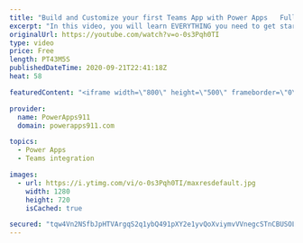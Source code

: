 ```yaml
---
title: "Build and Customize your first Teams App with Power Apps   Full Training"
excerpt: "In this video, you will learn EVERYTHING you need to get started with building custom apps in Microsoft Teams with Power Apps and Project Oakdale. Adding the app, creating and customizing your first table, building an app, and more. This video is basically a free training class so I hope you enjoy."
originalUrl: https://youtube.com/watch?v=o-0s3Pqh0TI
type: video
price: Free
length: PT43M5S
publishedDateTime: 2020-09-21T22:41:18Z
heat: 58

featuredContent: "<iframe width=\"800\" height=\"500\" frameborder=\"0\" src=\"https://www.youtube.com/embed/o-0s3Pqh0TI\" allow=\"accelerometer; autoplay; encrypted-media; gyroscope; picture-in-picture\" allowfullscreen></iframe>"

provider:
  name: PowerApps911
  domain: powerapps911.com

topics:
  - Power Apps
  - Teams integration

images:
  - url: https://i.ytimg.com/vi/o-0s3Pqh0TI/maxresdefault.jpg
    width: 1280
    height: 720
    isCached: true

secured: "tqw4Vn2NSfbJpHTVArgqS2q1ybQ491pXY2e1yvQoXviymvVVnegcSTnCBUSOLH1cV6iU8bLl6nnxjlpUZQSBcxz+H5kjJkEwMIDEqzWNyMkrNLiQdz7MRIeUvBc0arHmQFxHBYGsOvghxUSoKDM4q64tpfjsPyQRSVZsy/FvTJ9elDyKYcPbPP4tjR4HdMrPvM0VrR0lT+7+Z0JrWEAmjTBIUvsUYu35DQXj+4U2GyWh6Q/qm59qO/F/9iyFOx46ewn/pEO6f5Kp+DDLzsJxag+LST2ddqYOJ6TOk1f1OOat3vooBk2IfpJ7nzvrq+wbgT0CuNekAqS5hyZCo9o3lgyapqEvzb8NuCEphZNfa6H35E4TDtKFTj3hBgDIi3hxqZ04thr+kcGtK7wL8ktPC3efZGTHTx/5XT7bQreL7c4=;LU0VDC0X9J4lC58DP8PRtQ=="
---
```


